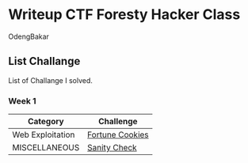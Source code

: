 # Writeup CTF Foresty Hacker Class
OdengBakar

## List Challange
List of Challange I solved.

### Week 1
| Category | Challenge |
| --- | --- |
| Web Exploitation | [Fortune Cookies](/Fortune%20Cookies/)
| MISCELLANEOUS | [Sanity Check](/Judul%203/)

